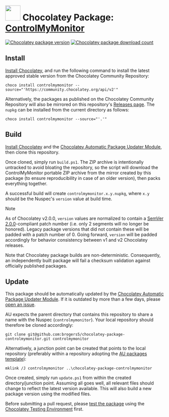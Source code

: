 # <img src="https://cdn.jsdelivr.net/gh/brogers5/chocolatey-package-controlmymonitor@f81521a0d30cdfb49cb36166993c94d6d9d50ef1/controlmymonitor.png" width="48" height="48"/> Chocolatey Package: [ControlMyMonitor](https://community.chocolatey.org/packages/controlmymonitor)

[![Chocolatey package version](https://img.shields.io/chocolatey/v/controlmymonitor.svg)](https://community.chocolatey.org/packages/controlmymonitor)
[![Chocolatey package download count](https://img.shields.io/chocolatey/dt/controlmymonitor.svg)](https://community.chocolatey.org/packages/controlmymonitor)

## Install

[Install Chocolatey](https://chocolatey.org/install), and run the following command to install the latest approved stable version from the Chocolatey Community Repository:

```shell
choco install controlmymonitor --source="'https://community.chocolatey.org/api/v2'"
```

Alternatively, the packages as published on the Chocolatey Community Repository will also be mirrored on this repository's [Releases page](https://github.com/brogers5/chocolatey-package-controlmymonitor/releases). The `nupkg` can be installed from the current directory as follows:

```shell
choco install controlmymonitor --source="'.'"
```

## Build

[Install Chocolatey](https://chocolatey.org/install) and the [Chocolatey Automatic Package Updater Module](https://github.com/majkinetor/au), then clone this repository.

Once cloned, simply run `build.ps1`. The ZIP archive is intentionally untracked to avoid bloating the repository, so the script will download the ControlMyMonitor portable ZIP archive from the mirror created by this package (to ensure reproducibility in case of an older version), then packs everything together.

A successful build will create `controlmymonitor.x.y.nupkg`, where `x.y` should be the Nuspec's `version` value at build time.

>[!Note]
>As of Chocolatey v2.0.0, `version` values are normalized to contain a [SemVer 2.0.0](https://semver.org/spec/v2.0.0.html)-compliant patch number (i.e. only 2 segments will no longer be honored). Legacy package versions that did not contain these will be padded with a patch number of 0. Going forward, `version` will be padded accordingly for behavior consistency between v1 and v2 Chocolatey releases.

Note that Chocolatey package builds are non-deterministic. Consequently, an independently built package will fail a checksum validation against officially published packages.

## Update

This package should be automatically updated by the [Chocolatey Automatic Package Updater Module](https://github.com/majkinetor/au). If it is outdated by more than a few days, please [open an issue](https://github.com/brogers5/chocolatey-package-controlmymonitor/issues).

AU expects the parent directory that contains this repository to share a name with the Nuspec (`controlmymonitor`). Your local repository should therefore be cloned accordingly:

```shell
git clone git@github.com:brogers5/chocolatey-package-controlmymonitor.git controlmymonitor
```

Alternatively, a junction point can be created that points to the local repository (preferably within a repository adopting the [AU packages template](https://github.com/majkinetor/au-packages-template)):

```shell
mklink /J controlmymonitor ..\chocolatey-package-controlmymonitor
```

Once created, simply run `update.ps1` from within the created directory/junction point. Assuming all goes well, all relevant files should change to reflect the latest version available. This will also build a new package version using the modified files.

Before submitting a pull request, please [test the package](https://docs.chocolatey.org/en-us/community-repository/moderation/package-verifier#steps-for-each-package) using the [Chocolatey Testing Environment](https://github.com/chocolatey-community/chocolatey-test-environment) first.
